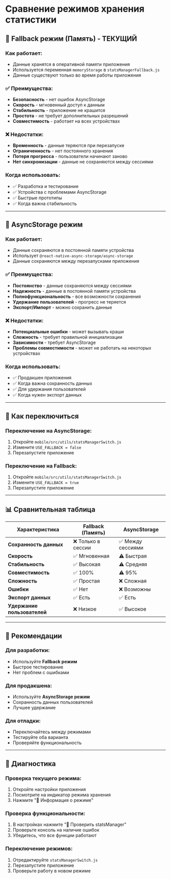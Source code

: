 # Сравнение режимов хранения статистики

## 📱 Fallback режим (Память) - ТЕКУЩИЙ

### Как работает:
- Данные хранятся в оперативной памяти приложения
- Используется переменная `memoryStorage` в `statsManagerFallback.js`
- Данные существуют только во время работы приложения

### ✅ Преимущества:
- **Безопасность** - нет ошибок AsyncStorage
- **Скорость** - мгновенный доступ к данным
- **Стабильность** - приложение не крашится
- **Простота** - не требует дополнительных разрешений
- **Совместимость** - работает на всех устройствах

### ❌ Недостатки:
- **Временность** - данные теряются при перезапуске
- **Ограниченность** - нет постоянного хранения
- **Потеря прогресса** - пользователи начинают заново
- **Нет синхронизации** - данные не сохраняются между сессиями

### Когда использовать:
- ✅ Разработка и тестирование
- ✅ Устройства с проблемами AsyncStorage
- ✅ Быстрые прототипы
- ✅ Когда важна стабильность

---

## 💾 AsyncStorage режим

### Как работает:
- Данные сохраняются в постоянной памяти устройства
- Использует `@react-native-async-storage/async-storage`
- Данные сохраняются между перезапусками приложения

### ✅ Преимущества:
- **Постоянство** - данные сохраняются между сессиями
- **Надежность** - данные в постоянной памяти устройства
- **Полнофункциональность** - все возможности сохранения
- **Удержание пользователей** - прогресс не теряется
- **Экспорт/Импорт** - можно сохранить данные

### ❌ Недостатки:
- **Потенциальные ошибки** - может вызывать краши
- **Сложность** - требует правильной инициализации
- **Зависимости** - требует AsyncStorage
- **Проблемы совместимости** - может не работать на некоторых устройствах

### Когда использовать:
- ✅ Продакшен приложения
- ✅ Когда важна сохранность данных
- ✅ Для удержания пользователей
- ✅ Когда нужен экспорт данных

---

## 🔄 Как переключиться

### Переключение на AsyncStorage:
1. Откройте `mobile/src/utils/statsManagerSwitch.js`
2. Измените `USE_FALLBACK = false`
3. Перезапустите приложение

### Переключение на Fallback:
1. Откройте `mobile/src/utils/statsManagerSwitch.js`
2. Измените `USE_FALLBACK = true`
3. Перезапустите приложение

---

## 📊 Сравнительная таблица

| Характеристика | Fallback (Память) | AsyncStorage |
|---|---|---|
| **Сохранность данных** | ❌ Только в сессии | ✅ Между сессиями |
| **Скорость** | ✅ Мгновенная | ⚠️ Быстрая |
| **Стабильность** | ✅ Высокая | ⚠️ Средняя |
| **Совместимость** | ✅ 100% | ⚠️ 95% |
| **Сложность** | ✅ Простая | ❌ Сложная |
| **Ошибки** | ✅ Нет | ❌ Возможны |
| **Экспорт данных** | ✅ Есть | ✅ Есть |
| **Удержание пользователей** | ❌ Низкое | ✅ Высокое |

---

## 🎯 Рекомендации

### Для разработки:
- Используйте **Fallback режим**
- Быстрое тестирование
- Нет проблем с ошибками

### Для продакшена:
- Используйте **AsyncStorage режим**
- Сохранность данных пользователей
- Лучшее удержание

### Для отладки:
- Переключайтесь между режимами
- Тестируйте оба варианта
- Проверяйте функциональность

---

## 🔧 Диагностика

### Проверка текущего режима:
1. Откройте настройки приложения
2. Посмотрите на индикатор режима хранения
3. Нажмите "🔧 Информация о режиме"

### Проверка функциональности:
1. В настройках нажмите "🧪 Проверить statsManager"
2. Проверьте консоль на наличие ошибок
3. Убедитесь, что все функции работают

### Переключение режимов:
1. Отредактируйте `statsManagerSwitch.js`
2. Перезапустите приложение
3. Проверьте работу в новом режиме




